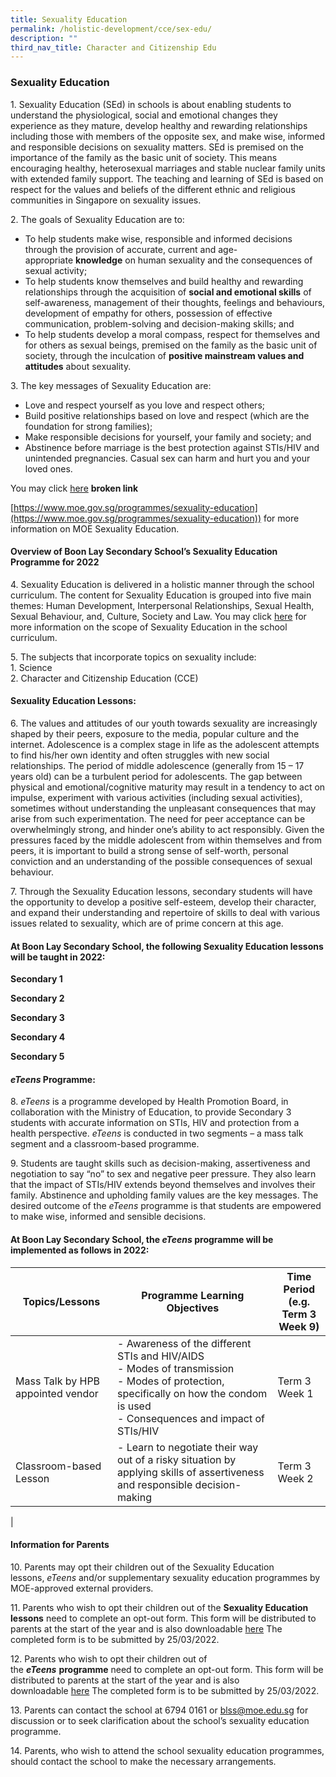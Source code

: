 ```yaml
---
title: Sexuality Education
permalink: /holistic-development/cce/sex-edu/
description: ""
third_nav_title: Character and Citizenship Edu
---
```

### **Sexuality Education**
1\.  Sexuality Education (SEd) in schools is about enabling students to understand the physiological, social and emotional changes they experience as they mature, develop healthy and rewarding relationships including those with members of the opposite sex, and make wise, informed and responsible decisions on sexuality matters. SEd is premised on the importance of the family as the basic unit of society. This means encouraging healthy, heterosexual marriages and stable nuclear family units with extended family support. The teaching and learning of SEd is based on respect for the values and beliefs of the different ethnic and religious communities in Singapore on sexuality issues.

2\.  The goals of Sexuality Education are to:

*   To help students make wise, responsible and informed decisions through the provision of accurate, current and age-appropriate **knowledge** on human sexuality and the consequences of sexual activity;
*   To help students know themselves and build healthy and rewarding relationships through the acquisition of **social and emotional skills** of self-awareness, management of their thoughts, feelings and behaviours, development of empathy for others, possession of effective communication, problem-solving and decision-making skills; and
*   To help students develop a moral compass, respect for themselves and for others as sexual beings, premised on the family as the basic unit of society, through the inculcation of **positive mainstream values and attitudes** about sexuality.

3\.  The key messages of Sexuality Education are:

*   Love and respect yourself as you love and respect others;
*   Build positive relationships based on love and respect (which are the foundation for strong families);
*   Make responsible decisions for yourself, your family and society; and
*   Abstinence before marriage is the best protection against STIs/HIV and unintended pregnancies. Casual sex can harm and hurt you and your loved ones.

You may click [here](http://www.moe.gov.sg/education/programmes/social-emotional-learning/sexuality-education/) **broken link**

[https://www.moe.gov.sg/programmes/sexuality-education](https://www.moe.gov.sg/programmes/sexuality-education)) for more information on MOE Sexuality Education.

#### **Overview of Boon Lay Secondary School’s Sexuality Education Programme for 2022**

4\.  Sexuality Education is delivered in a holistic manner through the school curriculum. The content for Sexuality Education is grouped into five main themes: Human Development, Interpersonal Relationships, Sexual Health, Sexual Behaviour, and, Culture, Society and Law. You may click [here](https://www.moe.gov.sg/programmes/sexuality-education/scope-and-teaching-approach) for more information on the scope of Sexuality Education in the school curriculum.

5\.  The subjects that incorporate topics on sexuality include:<br>
		1.  Science<br>
		2.  Character and Citizenship Education (CCE)

#### **Sexuality Education Lessons**:

6\.  The values and attitudes of our youth towards sexuality are increasingly shaped by their peers, exposure to the media, popular culture and the internet. Adolescence is a complex stage in life as the adolescent attempts to find his/her own identity and often struggles with new social relationships. The period of middle adolescence (generally from 15 – 17 years old) can be a turbulent period for adolescents. The gap between physical and emotional/cognitive maturity may result in a tendency to act on impulse, experiment with various activities (including sexual activities), sometimes without understanding the unpleasant consequences that may arise from such experimentation. The need for peer acceptance can be overwhelmingly strong, and hinder one’s ability to act responsibly. Given the pressures faced by the middle adolescent from within themselves and from peers, it is important to build a strong sense of self-worth, personal conviction and an understanding of the possible consequences of sexual behaviour.

7\.  Through the Sexuality Education lessons, secondary students will have the opportunity to develop a positive self-esteem, develop their character, and expand their understanding and repertoire of skills to deal with various issues related to sexuality, which are of prime concern at this age.

#### **At Boon Lay Secondary School, the following Sexuality Education lessons will be taught in 2022:**

**Secondary 1**

**Secondary 2**

**Secondary 3**

**Secondary 4**

**Secondary 5**

#### **_eTeens_ Programme:**
8\.  _eTeens_ is a programme developed by Health Promotion Board, in collaboration with the Ministry of Education, to provide Secondary 3 students with accurate information on STIs, HIV and protection from a health perspective. _eTeens_ is conducted in two segments – a mass talk segment and a classroom-based programme.

9\.  Students are taught skills such as decision-making, assertiveness and negotiation to say “no” to sex and negative peer pressure. They also learn that the impact of STIs/HIV extends beyond themselves and involves their family. Abstinence and upholding family values are the key messages. The desired outcome of the _eTeens_ programme is that students are empowered to make wise, informed and sensible decisions.

#### **At Boon Lay Secondary School, the _eTeens_ programme will be implemented as follows in 2022:**

| Topics/Lessons | Programme Learning Objectives | Time Period<br>(e.g. Term 3 Week 9) |
|---|---|---|
| Mass Talk by HPB appointed vendor | - Awareness of the different STIs and HIV/AIDS<br>- Modes of transmission<br>- Modes of protection, specifically on how the condom is used<br>- Consequences and impact of STIs/HIV<br>  | Term 3 Week 1 |
| Classroom-based Lesson | - Learn to negotiate their way out of a risky situation by applying skills of assertiveness and responsible decision-making| Term 3 Week 2 |
|

#### **Information for Parents**
10\.  Parents may opt their children out of the Sexuality Education lessons, _eTeens_ and/or supplementary sexuality education programmes by MOE-approved external providers.

11\.  Parents who wish to opt their children out of the **Sexuality Education lessons** need to complete an opt-out form. This form will be distributed to parents at the start of the year and is also downloadable [here](https://www.boonlaysec.moe.edu.sg/wp-content/uploads/2022/02/Annex-A.pdf) The completed form is to be submitted by 25/03/2022.

12\.  Parents who wish to opt their children out of the **_eTeens_** **programme** need to complete an opt-out form. This form will be distributed to parents at the start of the year and is also downloadable [here](https://www.boonlaysec.moe.edu.sg/wp-content/uploads/2022/02/Annex-B.pdf) The completed form is to be submitted by 25/03/2022.

13\.  Parents can contact the school at 6794 0161 or [blss@moe.edu.sg](mailto:blss@moe.edu.sg) for discussion or to seek clarification about the school’s sexuality education programme.

14\.  Parents, who wish to attend the school sexuality education programmes, should contact the school to make the necessary arrangements.